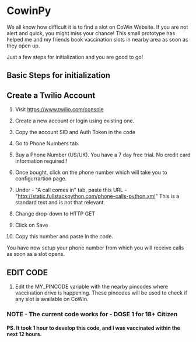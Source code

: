 # CowinPy

We all know how difficult it is to find a slot on CoWin Website. If you are not alert and quick, you might miss your chance!
This small prototype has helped me and my friends book vaccination slots in nearby area as soon as they open up.

Just a few steps for initialization and you are good to go!


## Basic Steps for initialization

## Create a Twilio Account

1. Visit https://www.twilio.com/console

2. Create a new account or login using existing one.

3. Copy the account SID and Auth Token in the code

4. Go to Phone Numbers tab.

5. Buy a Phone Number (US/UK). You have a 7 day free trial. No credit card information required!!

6. Once bought, click on the phone number which will take you to configurrartion page.

7. Under - "A call comes in" tab, paste this URL - "http://static.fullstackpython.com/phone-calls-python.xml"
This is a standard text and is not that relevant.

8. Change drop-down to HTTP GET 

9. Click on Save

10. Copy this number and paste in the code.

You have now setup your phone number from which you will receive calls as soon as a slot opens.

## EDIT CODE

1. Edit the MY_PINCODE variable with the nearby pincodes where vaccination drive is happening. These pincodes will be used to check if any slot is available on CoWin.

### NOTE -  The current code works for - DOSE 1 for 18+ Citizen
#### PS. It took 1 hour to develop this code, and I was vaccinated within the next 12 hours.
